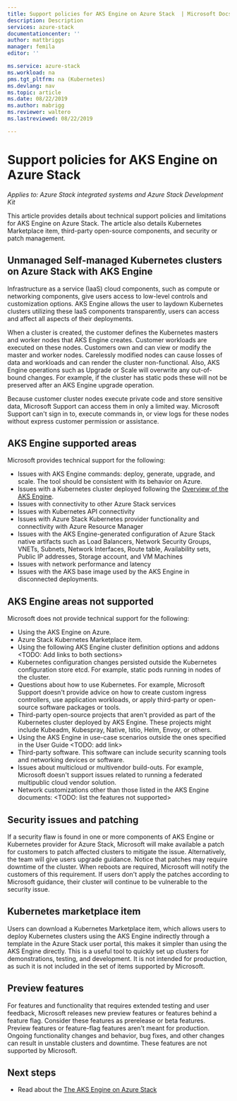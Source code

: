 ```yaml
---
title: Support policies for AKS Engine on Azure Stack  | Microsoft Docs
description: Description
services: azure-stack
documentationcenter: ''
author: mattbriggs
manager: femila
editor: ''

ms.service: azure-stack
ms.workload: na
pms.tgt_pltfrm: na (Kubernetes)
ms.devlang: nav
ms.topic: article
ms.date: 08/22/2019
ms.author: mabrigg
ms.reviewer: waltero
ms.lastreviewed: 08/22/2019

---
```


# Support policies for AKS Engine on Azure Stack

*Applies to: Azure Stack integrated systems and Azure Stack Development Kit*

This article provides details about technical support policies and limitations for AKS Engine on Azure Stack. The article also details Kubernetes Marketplace item, third-party open-source components, and security or patch management. 

## Unmanaged Self-managed Kubernetes clusters on Azure Stack with AKS Engine

Infrastructure as a service (IaaS) cloud components, such as compute or networking components, give users access to low-level controls and customization options. AKS Engine allows the user to laydown Kubernetes clusters utilizing these IaaS components transparently, users can access and affect all aspects of their deployments.

When a cluster is created, the customer defines the Kubernetes masters and worker nodes that AKS Engine creates. Customer workloads are executed on these nodes. Customers own and can view or modify the master and worker nodes. Carelessly modified nodes can cause losses of data and workloads and can render the cluster non-functional. Also, AKS Engine operations such as Upgrade or Scale will overwrite any out-of-bound changes. For example, if the cluster has static pods these will not be preserved after an AKS Engine upgrade operation.

Because customer cluster nodes execute private code and store sensitive data, Microsoft Support can access them in only a limited way. Microsoft Support can't sign in to, execute commands in, or view logs for these nodes without express customer permission or assistance.

## AKS Engine supported areas

Microsoft provides technical support for the following:

-  Issues with AKS Engine commands: deploy, generate, upgrade, and scale. The tool should be consistent with its behavior on Azure.
-  Issues with a Kubernetes cluster deployed following the [Overview of the AKS Engine](azure-stack-kubernetes-aks-engine-overview.md).
-  Issues with connectivity to other Azure Stack services 
-  Issues with Kubernetes API connectivity
-  Issues with Azure Stack Kubernetes provider functionality and connectivity with Azure Resource Manager
-  Issues with the AKS Engine-generated configuration of Azure Stack native artifacts such as Load Balancers, Network Security Groups,  VNETs, Subnets, Network Interfaces, Route table, Availability sets, Public IP addresses, Storage account, and VM Machines 
-  Issues with network performance and latency
-  Issues with the AKS base image used by the AKS Engine in disconnected deployments. 

## AKS Engine areas not supported

Microsoft does not provide technical support for the following:

-  Using the AKS Engine on Azure.
-  Azure Stack Kubernetes Marketplace item.
-  Using the following AKS Engine cluster definition options and addons <TODO: Add links to both sections>
-  Kubernetes configuration changes persisted outside the Kubernetes configuration store etcd. For example, static pods running in nodes of the cluster.
-  Questions about how to use Kubernetes. For example, Microsoft Support doesn't provide advice on how to create custom ingress controllers, use application workloads, or apply third-party or open-source software packages or tools.
-  Third-party open-source projects that aren't provided as part of the Kubernetes cluster deployed by AKS Engine. These projects might include Kubeadm, Kubespray, Native, Istio, Helm, Envoy, or others.
-  Using the AKS Engine in use-case scenarios outside the ones specified in the User Guide <TODO: add link>
-  Third-party software. This software can include security scanning tools and networking devices or software.
-  Issues about multicloud or multivendor build-outs. For example, Microsoft doesn't support issues related to running a federated multipublic cloud vendor solution.
-  Network customizations other than those listed in the AKS Engine documents: <TODO: list the features not supported>

##  Security issues and patching

If a security flaw is found in one or more components of AKS Engine or Kubernetes provider for Azure Stack, Microsoft will make available a patch for customers to patch affected clusters to mitigate the issue. Alternatively, the team will give users upgrade guidance. Notice that patches may require downtime of the cluster. When reboots are required, Microsoft will notify the customers of this requirement. If users don't apply the patches according to Microsoft guidance, their cluster will continue to be vulnerable to the security issue.

## Kubernetes marketplace item

Users can download a Kubernetes Marketplace item, which allows users to deploy Kubernetes clusters using the AKS Engine indirectly through a template in the Azure Stack user portal, this makes it simpler than using the AKS Engine directly. This is a useful tool to quickly set up clusters for demonstrations, testing, and development. It is not intended for production, as such it is not included in the set of items supported by Microsoft.

## Preview features

For features and functionality that requires extended testing and user feedback, Microsoft releases new preview features or features behind a feature flag. Consider these features as prerelease or beta features. 
Preview features or feature-flag features aren't meant for production. Ongoing functionality changes and behavior, bug fixes, and other changes can result in unstable clusters and downtime. These features are not supported by Microsoft.

## Next steps

- Read about the [The AKS Engine on Azure Stack](azure-stack-kubernetes-aks-engine-overview.md)